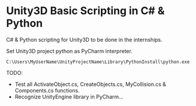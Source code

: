 # Unity3D Basic Scripting in C# & Python
C# & Python scripting for Unity3D to be done in the internships. 

Set Unity3D project python as PyCharm interpreter.

`C:\Users\MyUserName\UnityProjectName\Library\PythonInstall\python.exe`

TODO: 
- Test all ActivateObject.cs, CreateObjects.cs, MyCollision.cs & Components.cs functions.
- Recognize UnityEngine library in PyCharm...
